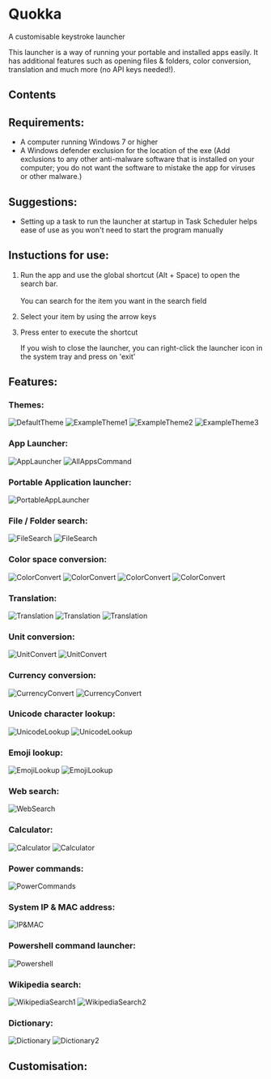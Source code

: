 # Quokka
A customisable keystroke launcher

This launcher is a way of running your portable and installed apps easily. It has additional features such as opening files & folders, color conversion, translation and much more (no API keys needed!).

## Contents

## Requirements:
 - A computer running Windows 7 or higher
 - A Windows defender exclusion for the location of the exe (Add exclusions to any other anti-malware software that is installed on your computer; you do not want the software to mistake the app for viruses or other malware.)

## Suggestions:
 - Setting up a task to run the launcher at startup in Task Scheduler helps ease of use as you won't need to start the program manually

## Instuctions for use:
1. Run the app and use the global shortcut (Alt + Space) to open the search bar.<br><br>
    You can search for the item you want in the search field
2. Select your item by using the arrow keys
3. Press enter to execute the shortcut

    If you wish to close the launcher, you can right-click the launcher icon in the system tray and press on 'exit'

## Features:
### Themes:
![DefaultTheme]()
![ExampleTheme1]()
![ExampleTheme2]()
![ExampleTheme3]()
### App Launcher:
![AppLauncher]()
![AllAppsCommand](https://raw.githubusercontent.com/Faeq-F/Quokka/main/docs/screenshots/AllAppsCommand.png)
<br>
### Portable Application launcher:
![PortableAppLauncher]()
<br>
### File / Folder search:
![FileSearch]()
![FileSearch]()
<br>
### Color space conversion:
![ColorConvert](https://raw.githubusercontent.com/Faeq-F/Quokka/main/docs/screenshots/colorHex.png)
![ColorConvert](https://raw.githubusercontent.com/Faeq-F/Quokka/main/docs/screenshots/colorRgb1.png)
![ColorConvert](https://raw.githubusercontent.com/Faeq-F/Quokka/main/docs/screenshots/colorRgb2.png)
![ColorConvert](https://raw.githubusercontent.com/Faeq-F/Quokka/main/docs/screenshots/colorRgb3.png)
<br>
### Translation:
![Translation](https://raw.githubusercontent.com/Faeq-F/Quokka/main/docs/screenshots/translate1.png)
![Translation](https://raw.githubusercontent.com/Faeq-F/Quokka/main/docs/screenshots/translate2.png)
![Translation](https://raw.githubusercontent.com/Faeq-F/Quokka/main/docs/screenshots/translate3.png)
<br>
### Unit conversion:
![UnitConvert](https://raw.githubusercontent.com/Faeq-F/Quokka/main/docs/screenshots/UnitConversion1.png)
![UnitConvert](https://raw.githubusercontent.com/Faeq-F/Quokka/main/docs/screenshots/unitConversion2.png)
<br>
### Currency conversion:
![CurrencyConvert](https://raw.githubusercontent.com/Faeq-F/Quokka/main/docs/screenshots/currency1.png)
![CurrencyConvert](https://raw.githubusercontent.com/Faeq-F/Quokka/main/docs/screenshots/currency2.png)
<br>
### Unicode character lookup:
![UnicodeLookup](https://raw.githubusercontent.com/Faeq-F/Quokka/main/docs/screenshots/charTheta.png)
![UnicodeLookup](https://raw.githubusercontent.com/Faeq-F/Quokka/main/docs/screenshots/charAccent.png)
<br>
### Emoji lookup:
![EmojiLookup](https://raw.githubusercontent.com/Faeq-F/Quokka/main/docs/screenshots/EmojiSmile.png)
![EmojiLookup](https://raw.githubusercontent.com/Faeq-F/Quokka/main/docs/screenshots/EmojiMoon.png)
<br>
### Web search:
![WebSearch]()
<br>
### Calculator:
![Calculator](https://raw.githubusercontent.com/Faeq-F/Quokka/main/docs/screenshots/calc1.png)
![Calculator](https://raw.githubusercontent.com/Faeq-F/Quokka/main/docs/screenshots/calc2.png)
<br>
### Power commands:
![PowerCommands]()
<br>
### System IP & MAC address:
![IP&MAC]()
<br>
### Powershell command launcher:
![Powershell]()
<br>
### Wikipedia search:
![WikipediaSearch1](https://raw.githubusercontent.com/Faeq-F/Quokka/main/docs/screenshots/wiki1.png)
![WikipediaSearch2](https://raw.githubusercontent.com/Faeq-F/Quokka/main/docs/screenshots/wiki2.png)
<br>
### Dictionary:
![Dictionary](https://raw.githubusercontent.com/Faeq-F/Quokka/main/docs/QuokkaPreview.png)
![Dictionary2](https://raw.githubusercontent.com/Faeq-F/Quokka/main/docs/screenshots/dictionary2.png)

## Customisation:
